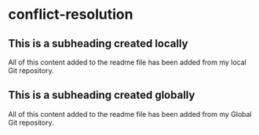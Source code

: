 # conflict-resolution
## This is a subheading created locally

All of this content added to the readme file has been added from my local Git repository.

## This is a subheading created globally

All of this content added to the readme file has been added from my Global Git repository.

